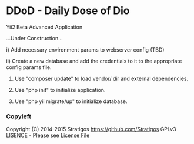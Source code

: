 # DDoD - Daily Dose of Dio #

Yii2 Beta Advanced Application

...Under Construction...

i) Add necessary environment params to webserver config (TBD)

ii) Create a new database and add the credentials to it to the appropriate config params file.

1) Use "composer update" to load vendor/ dir and external dependencies.

2) Use "php init" to initialize application.

3) Use "php yii migrate/up" to initialize database.


### Copyleft ###

Copyright (C) 2014-2015 Stratigos
https://github.com/Stratigos
GPLv3 LISENCE - Please see [License File](LICENSE.md)
